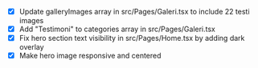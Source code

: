 - [x] Update galleryImages array in src/Pages/Galeri.tsx to include 22 testi images
- [x] Add "Testimoni" to categories array in src/Pages/Galeri.tsx
- [x] Fix hero section text visibility in src/Pages/Home.tsx by adding dark overlay
- [x] Make hero image responsive and centered
